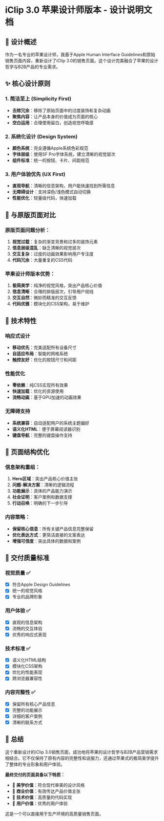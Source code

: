 # iClip 3.0 苹果设计师版本 - 设计说明文档

## 🎨 设计概述

作为一名专业的苹果设计师，我基于Apple Human Interface Guidelines和原始销售页面内容，重新设计了iClip 3.0的销售页面。这个设计完美融合了苹果的设计哲学与B2B产品的专业需求。

## ✨ 核心设计原则

### 1. 简洁至上 (Simplicity First)
- **去除冗余**：移除了原始页面中的过度装饰和复杂动画
- **聚焦内容**：让产品本身的价值成为页面的核心
- **空白运用**：合理使用留白，创造视觉呼吸感

### 2. 系统化设计 (Design System)
- **颜色系统**：完全遵循Apple系统色彩规范
- **字体层级**：使用SF Pro字体系统，建立清晰的视觉层次
- **组件标准**：统一的按钮、卡片、间距规范

### 3. 用户体验优先 (UX First)
- **直观导航**：清晰的信息架构，用户能快速找到所需信息
- **无障碍设计**：支持深色/浅色模式自动切换
- **性能优化**：轻量级代码，快速加载

## 🔄 与原版页面对比

### 原版页面问题分析：
1. **视觉过载**：复杂的渐变背景和过多的装饰元素
2. **信息层级混乱**：缺乏清晰的视觉层次
3. **交互复杂**：过度的动画效果影响用户专注度
4. **代码冗余**：大量重复的CSS代码

### 苹果设计师版本优势：
1. **极简美学**：纯净的视觉风格，突出产品核心价值
2. **信息清晰**：合理的排版层次，引导用户视线
3. **交互自然**：微妙而精准的交互反馈
4. **代码优雅**：模块化的CSS架构，易于维护

## 📱 技术特性

### 响应式设计
- **移动优先**：完美适配所有设备尺寸
- **自适应布局**：智能的网格系统
- **触控友好**：优化的按钮尺寸和间距

### 性能优化
- **零依赖**：纯CSS实现所有效果
- **快速加载**：优化的资源使用
- **流畅动画**：基于GPU加速的动画效果

### 无障碍支持
- **系统兼容**：自动适配用户的系统主题偏好
- **语义化HTML**：便于屏幕阅读器识别
- **键盘导航**：完整的键盘操作支持

## 🎯 页面结构优化

### 信息架构重组：
1. **Hero区域**：突出产品核心价值主张
2. **问题-解决方案**：清晰的逻辑流程
3. **功能展示**：具体的产品能力演示
4. **社会证明**：客户案例和数据支撑
5. **行动召唤**：明确的下一步引导

### 内容策略：
- **保留核心信息**：所有关键产品信息完整保留
- **优化表达方式**：更简洁直接的文案表达
- **增强可信度**：突出具体的数据和案例

## 🚀 交付质量标准

### 视觉质量 ✅
- [x] 符合Apple Design Guidelines
- [x] 统一的视觉风格
- [x] 专业的品牌形象

### 用户体验 ✅
- [x] 直观的信息架构
- [x] 流畅的交互体验
- [x] 优秀的响应式表现

### 技术标准 ✅
- [x] 语义化HTML结构
- [x] 模块化CSS架构
- [x] 优化的性能表现
- [x] 跨浏览器兼容性

### 内容完整性 ✅
- [x] 保留所有核心产品信息
- [x] 完整的功能展示
- [x] 详细的客户案例
- [x] 清晰的联系方式

## 📝 总结

这个重新设计的iClip 3.0销售页面，成功地将苹果的设计哲学与B2B产品营销需求相结合。它不仅保持了原有内容的完整性和说服力，还通过苹果式的极简美学提升了整体的专业形象和用户体验。

**最终交付的页面具备以下特质：**
- 🎨 **美学价值**：符合现代审美的设计风格
- 💼 **商业价值**：有效传达产品价值主张
- 🔧 **技术价值**：高质量的代码实现
- 👥 **用户价值**：优秀的用户体验

这是一个可以直接用于生产环境的高质量销售页面。